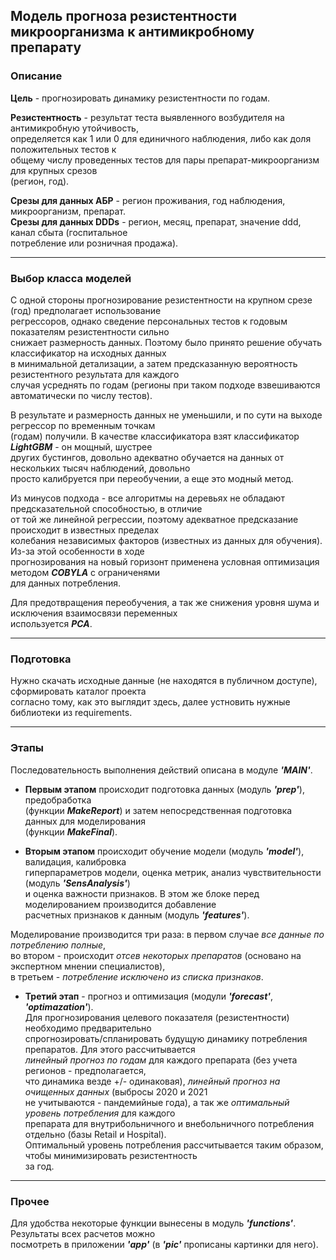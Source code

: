 ## Модель прогноза резистентности микроорганизма к антимикробному препарату

### Описание 

**Цель** - прогнозировать динамику резистентности по годам.

**Резистентность** - результат теста выявленного возбудителя на антимикробную утойчивость,  
определяется как 1 или 0 для единичного наблюдения, либо как доля положительных тестов к  
общему числу проведенных тестов для пары препарат-микроорганизм для крупных срезов  
(регион, год).

**Срезы для данных АБР** - регион проживания, год наблюдения, микроорганизм, препарат.  
**Срезы для данных DDDs** - регион, месяц, препарат, значение ddd, канал сбыта (госпитальное  
потребление или розничная продажа).

---
### Выбор класса моделей 

С одной стороны прогнозирование резистентности на крупном срезе (год) предполагает использование  
регрессоров, однако сведение персональных тестов к годовым показателям резистентности сильно  
снижает размерность данных. Поэтому было принято решение обучать классификатор на исходных данных  
в минимальной детализации, а затем предсказанную вероятность резистентного результата для каждого  
случая усреднять по годам (регионы при таком подходе взвешиваются автоматически по числу тестов). 

В результате и размерность данных не уменьшили, и по сути на выходе регрессор по временным точкам  
(годам) получили. В качестве классификатора взят классификатор ***LightGBM*** - он мощный, шустрее  
других бустингов, довольно адекватно обучается на данных от нескольких тысяч наблюдений, довольно  
просто калибруется при переобучении, а еще это модный метод.

Из минусов подхода - все алгоритмы на деревьях не обладают предсказательной способностью, в отличие  
от той же линейной регрессии, поэтому адекватное предсказание происходит в известных пределах  
колебания независимых факторов (известных из данных для обучения). Из-за этой особенности в ходе  
прогнозирования на новый горизонт применена условная оптимизация методом ***COBYLA*** с ограниченями  
для данных потребления. 

Для предотвращения переобучения, а так же снижения уровня шума и исключения взаимосвязи переменных  
используется ***PCA***.  

---
###  Подготовка 
Нужно скачать исходные данные (не находятся в публичном доступе), сформировать каталог проекта  
согласно тому, как это выглядит здесь, далее устновить нужные библиотеки из requirements.

---
### Этапы 

Последовательность выполнения действий описана в модуле ***'MAIN'***.

- **Первым этапом** происходит подготовка данных (модуль ***'prep'***), предобработка  
(функции ***MakeReport***) и затем непосредственная подготовка данных для моделирования  
(функции ***MakeFinal***).

- **Вторым этапом**  происходит обучение модели (модуль ***'model'***), валидация, калибровка  
гиперпараметров модели, оценка метрик, анализ чувствительности (модуль ***'SensAnalysis'***)  
и оценка важности признаков. В этом же блоке перед моделированием производится добавление  
расчетных признаков к данным (модуль ***'features'***).

Моделирование производится три раза: в первом случае *все данные по потреблению полные*,  
во втором - происходит *отсев некоторых препаратов* (основано на экспертном мнении специалистов),  
в третьем - *потребление исключено из списка признаков*.

- **Третий этап** - прогноз и оптимизация (модули ***'forecast'***, ***'optimazation'***).  
Для прогнозирования целевого показателя (резистентности) необходимо предварительно  
спрогнозировать/спланировать будущую динамику потребления препаратов. Для этого рассчитывается  
*линейный прогноз по годам* для каждого препарата (без учета регионов - предполагается,  
что динамика везде +/- одинаковая), *линейный прогноз на очищенных данных* (выбросы 2020 и 2021  
не учитываются - пандемийные года), а так же *оптимальный уровень потребления* для каждого  
препарата для внутрибольничного и внебольничного потребления отдельно (базы Retail и Hospital).  
Оптимальный уровень потребления рассчитывается таким образом, чтобы минимизировать резистентность  
за год.

---
### Прочее 
Для удобства некоторые функции вынесены в модуль ***'functions'***. Результаты всех расчетов можно   
посмотреть в приложении ***'app'*** (в ***'pic'*** прописаны картинки для него).
